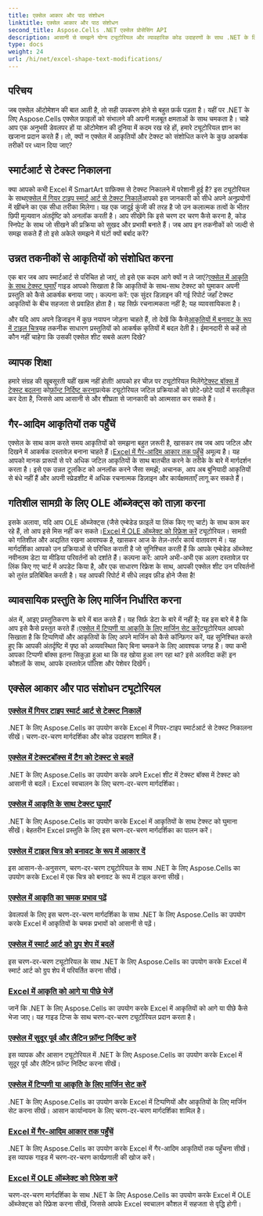 ```yaml
---
title: एक्सेल आकार और पाठ संशोधन
linktitle: एक्सेल आकार और पाठ संशोधन
second_title: Aspose.Cells .NET एक्सेल प्रोसेसिंग API
description: आसानी से समझने योग्य ट्यूटोरियल और व्यावहारिक कोड उदाहरणों के साथ .NET के लिए Aspose.Cells का उपयोग करके Excel आकृतियों और टेक्स्ट में हेरफेर करना सीखें।
type: docs
weight: 24
url: /hi/net/excel-shape-text-modifications/
---
```

## परिचय

जब एक्सेल ऑटोमेशन की बात आती है, तो सही उपकरण होने से बहुत फ़र्क पड़ता है। यहीं पर .NET के लिए Aspose.Cells एक्सेल फ़ाइलों को संभालने की अपनी मज़बूत क्षमताओं के साथ चमकता है। चाहे आप एक अनुभवी डेवलपर हों या ऑटोमेशन की दुनिया में कदम रख रहे हों, हमारे ट्यूटोरियल ज्ञान का खजाना प्रदान करते हैं। तो, क्यों न एक्सेल में आकृतियों और टेक्स्ट को संशोधित करने के कुछ आकर्षक तरीकों पर ध्यान दिया जाए? 

## स्मार्टआर्ट से टेक्स्ट निकालना

 क्या आपको कभी Excel में SmartArt ग्राफ़िक्स से टेक्स्ट निकालने में परेशानी हुई है? इस ट्यूटोरियल के साथ[एक्सेल में गियर टाइप स्मार्ट आर्ट से टेक्स्ट निकालें](./extract-text-gear-smart-art-excel/)आपको इस जानकारी को सीधे अपने अनुप्रयोगों में खींचने का एक सीधा तरीका मिलेगा। यह एक जादुई कुंजी की तरह है जो उन कलात्मक तत्वों के भीतर छिपी मूल्यवान अंतर्दृष्टि को अनलॉक करती है। आप सीखेंगे कि इसे चरण दर चरण कैसे करना है, कोड स्निपेट के साथ जो सीखने की प्रक्रिया को सुखद और प्रभावी बनाते हैं। जब आप इन तकनीकों को जल्दी से समझ सकते हैं तो इसे अकेले समझने में घंटों क्यों बर्बाद करें? 

## उन्नत तकनीकों से आकृतियों को संशोधित करना

 एक बार जब आप स्मार्टआर्ट से परिचित हो जाएं, तो इसे एक कदम आगे क्यों न ले जाएं?[एक्सेल में आकृति के साथ टेक्स्ट घुमाएँ](./rotate-text-shape-excel/) गाइड आपको सिखाता है कि आकृतियों के साथ-साथ टेक्स्ट को घुमाकर अपनी प्रस्तुति को कैसे आकर्षक बनाया जाए। कल्पना करें: एक सुंदर डिज़ाइन की गई रिपोर्ट जहाँ टेक्स्ट आकृतियों के बीच सहजता से प्रवाहित होता है। यह सिर्फ़ रचनात्मकता नहीं है; यह व्यावसायिकता है।

 और यदि आप अपने डिजाइन में कुछ नयापन जोड़ना चाहते हैं, तो देखें कि कैसे[आकृतियों में बनावट के रूप में टाइल चित्र](./tile-picture-texture-shape-excel/)यह तकनीक साधारण प्रस्तुतियों को आकर्षक कृतियों में बदल देती है। ईमानदारी से कहें तो कौन नहीं चाहेगा कि उसकी एक्सेल शीट सबसे अलग दिखे?

## व्यापक शिक्षा

 हमारे संग्रह की खूबसूरती यहीं खत्म नहीं होती! आपको हर चीज़ पर ट्यूटोरियल मिलेंगे[टेक्स्ट बॉक्स में टेक्स्ट बदलना](./replace-tag-text-textbox-excel/) को[फ़ॉन्ट निर्दिष्ट करना](./specify-far-east-latin-font-excel/)प्रत्येक ट्यूटोरियल जटिल प्रक्रियाओं को छोटे-छोटे पाठों में सरलीकृत कर देता है, जिससे आप आसानी से और शीघ्रता से जानकारी को आत्मसात कर सकते हैं।

## गैर-आदिम आकृतियों तक पहुँचें

 एक्सेल के साथ काम करते समय आकृतियों को समझना बहुत ज़रूरी है, खासकर तब जब आप जटिल और दिखने में आकर्षक दस्तावेज़ बनाना चाहते हैं।[Excel में गैर-आदिम आकार तक पहुँचें](./access-non-primitive-shape-excel/) अमूल्य है। यह आपको मानक प्रारूपों से परे अधिक जटिल आकृतियों के साथ बातचीत करने के तरीके के बारे में मार्गदर्शन करता है। इसे एक उन्नत टूलकिट को अनलॉक करने जैसा समझें; अचानक, आप अब बुनियादी आकृतियों से बंधे नहीं हैं और अपनी स्प्रेडशीट में अधिक रचनात्मक डिज़ाइन और कार्यक्षमताएँ लागू कर सकते हैं।

## गतिशील सामग्री के लिए OLE ऑब्जेक्ट्स को ताज़ा करना

 इसके अलावा, यदि आप OLE ऑब्जेक्ट्स (जैसे एम्बेडेड फ़ाइलें या लिंक किए गए चार्ट) के साथ काम कर रहे हैं, तो आप इसे मिस नहीं कर सकते।[Excel में OLE ऑब्जेक्ट को रिफ्रेश करें](./refresh-ole-object-excel/) ट्यूटोरियल। सामग्री को गतिशील और अद्यतित रखना आवश्यक है, खासकर आज के तेज़-तर्रार कार्य वातावरण में। यह मार्गदर्शिका आपको उन प्रक्रियाओं से परिचित कराती है जो सुनिश्चित करती हैं कि आपके एम्बेडेड ऑब्जेक्ट नवीनतम डेटा या मीडिया परिवर्तनों को दर्शाते हैं। कल्पना करें: आपने अभी-अभी एक अलग दस्तावेज़ पर लिंक किए गए चार्ट में अपडेट किया है, और एक साधारण रिफ्रेश के साथ, आपकी एक्सेल शीट उन परिवर्तनों को तुरंत प्रतिबिंबित करती है। यह आपकी रिपोर्ट में सीधे लाइव फ़ीड होने जैसा है!

## व्यावसायिक प्रस्तुति के लिए मार्जिन निर्धारित करना

 अंत में, आइए प्रस्तुतिकरण के बारे में बात करते हैं। यह सिर्फ़ डेटा के बारे में नहीं है; यह इस बारे में है कि आप इसे कैसे प्रस्तुत करते हैं।[एक्सेल में टिप्पणी या आकृति के लिए मार्जिन सेट करें](./set-margins-comment-shape-excel/)ट्यूटोरियल आपको सिखाता है कि टिप्पणियों और आकृतियों के लिए अपने मार्जिन को कैसे कॉन्फ़िगर करें, यह सुनिश्चित करते हुए कि आपकी अंतर्दृष्टि में पृष्ठ को अव्यवस्थित किए बिना चमकने के लिए आवश्यक जगह है। क्या कभी आपका टिप्पणी बॉक्स इतना सिकुड़ा हुआ था कि वह खोया हुआ लग रहा था? इसे अलविदा कहें! इन कौशलों के साथ, आपके दस्तावेज़ पॉलिश और पेशेवर दिखेंगे।

## एक्सेल आकार और पाठ संशोधन ट्यूटोरियल
### [एक्सेल में गियर टाइप स्मार्ट आर्ट से टेक्स्ट निकालें](./extract-text-gear-smart-art-excel/)
.NET के लिए Aspose.Cells का उपयोग करके Excel में गियर-टाइप स्मार्टआर्ट से टेक्स्ट निकालना सीखें। चरण-दर-चरण मार्गदर्शिका और कोड उदाहरण शामिल हैं।
### [एक्सेल में टेक्स्टबॉक्स में टैग को टेक्स्ट से बदलें](./replace-tag-text-textbox-excel/)
.NET के लिए Aspose.Cells का उपयोग करके अपने Excel शीट में टेक्स्ट बॉक्स में टेक्स्ट को आसानी से बदलें। Excel स्वचालन के लिए चरण-दर-चरण मार्गदर्शिका।
### [एक्सेल में आकृति के साथ टेक्स्ट घुमाएँ](./rotate-text-shape-excel/)
.NET के लिए Aspose.Cells का उपयोग करके Excel में आकृतियों के साथ टेक्स्ट को घुमाना सीखें। बेहतरीन Excel प्रस्तुति के लिए इस चरण-दर-चरण मार्गदर्शिका का पालन करें।
### [एक्सेल में टाइल चित्र को बनावट के रूप में आकार दें](./tile-picture-texture-shape-excel/)
इस आसान-से-अनुसरण, चरण-दर-चरण ट्यूटोरियल के साथ .NET के लिए Aspose.Cells का उपयोग करके Excel में एक चित्र को बनावट के रूप में टाइल करना सीखें।
### [एक्सेल में आकृति का चमक प्रभाव पढ़ें](./read-glow-effect-shape-excel/)
डेवलपर्स के लिए इस चरण-दर-चरण मार्गदर्शिका के साथ .NET के लिए Aspose.Cells का उपयोग करके Excel में आकृतियों के चमक प्रभावों को आसानी से पढ़ें।
### [एक्सेल में स्मार्ट आर्ट को ग्रुप शेप में बदलें](./convert-smart-art-group-shape-excel/)
इस चरण-दर-चरण ट्यूटोरियल के साथ .NET के लिए Aspose.Cells का उपयोग करके Excel में स्मार्ट आर्ट को ग्रुप शेप में परिवर्तित करना सीखें।
### [Excel में आकृति को आगे या पीछे भेजें](./send-shape-front-back-excel/)
जानें कि .NET के लिए Aspose.Cells का उपयोग करके Excel में आकृतियों को आगे या पीछे कैसे भेजा जाए। यह गाइड टिप्स के साथ चरण-दर-चरण ट्यूटोरियल प्रदान करता है।
### [एक्सेल में सुदूर पूर्व और लैटिन फ़ॉन्ट निर्दिष्ट करें](./specify-far-east-latin-font-excel/)
इस व्यापक और आसान ट्यूटोरियल में .NET के लिए Aspose.Cells का उपयोग करके Excel में सुदूर पूर्व और लैटिन फ़ॉन्ट निर्दिष्ट करना सीखें।
### [एक्सेल में टिप्पणी या आकृति के लिए मार्जिन सेट करें](./set-margins-comment-shape-excel/)
.NET के लिए Aspose.Cells का उपयोग करके Excel में टिप्पणियों और आकृतियों के लिए मार्जिन सेट करना सीखें। आसान कार्यान्वयन के लिए चरण-दर-चरण मार्गदर्शिका शामिल है।
### [Excel में गैर-आदिम आकार तक पहुँचें](./access-non-primitive-shape-excel/)
.NET के लिए Aspose.Cells का उपयोग करके Excel में गैर-आदिम आकृतियों तक पहुँचना सीखें। इस व्यापक गाइड में चरण-दर-चरण कार्यप्रणाली की खोज करें।
### [Excel में OLE ऑब्जेक्ट को रिफ्रेश करें](./refresh-ole-object-excel/)
चरण-दर-चरण मार्गदर्शिका के साथ .NET के लिए Aspose.Cells का उपयोग करके Excel में OLE ऑब्जेक्ट्स को रिफ्रेश करना सीखें, जिससे आपके Excel स्वचालन कौशल में सहजता से वृद्धि होगी।